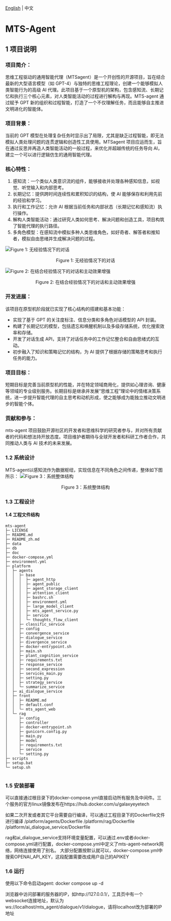 [English](./README.md) | 中文

# MTS-Agent

## 1 项目说明

### 项目简介：

思维工程驱动的通用智能代理（MTSagent）是一个开创性的开源项目，旨在结合最新的大型语言模型（如 GPT-4）与独特的思维工程理论，创建一个能够模拟人类智能行为的高级 AI 代理。此项目基于一个原型机的架构，包含感知流、长期记忆和执行三个核心元素，对人类智能活动的过程进行解构与再现。MTS-agent 通过赋予 GPT 新的组织和过程智能，打造了一个不仅理解任务，而且能够自主推进文明进化的智能体。

### 项目背景：

当前的 GPT 模型在处理复杂任务时显示出了局限，尤其是缺乏过程智能，即无法模拟人类处理问题的连贯逻辑和创造性工具使用。MTSagent 项目应运而生，旨在通过反思并再造人类智能活动的一般过程，来优化并超越传统的任务导向 AI，建立一个可以进行逻辑仿生的通用智能代理。

### 核心特性：

1. 感知流：一个类似人类意识流的组件，能够接收并处理各种感知信息，如视觉、听觉输入和内部思考。
2. 长期记忆：提供跨时间连续性和累积知识的结构，使 AI 能够保存和利用先前的经验和学习。
3. 执行和工作记忆：允许 AI 根据当前任务和内部状态（长期记忆和感知流）执行操作。
4. 解构人类智能活动：通过研究人类如何思考、解决问题和创造工具，项目构筑了智能代理的执行路径。
5. 多角色模型：在感知流中模拟多种人类思维角色，如好奇者、解答者和推知者，模拟自由思绪并生成解决问题的过程。

![Figure 1: 无经验情况下的对话](doc/pic/对话2.png)

<center>Figure 1: 无经验情况下的对话</center>


![Figure 2: 在结合经验情况下的对话和主动效果增强](doc/pic/对话1.png)

<center>Figure 2: 在结合经验情况下的对话和主动效果增强</center>

### 开发进展：

该项目在原型机阶段就已实现了核心结构的搭建和基本功能：
- 实现了基于 GPT 的关注度标注、信息分类和多角色对话模型的 API 封装。
- 构建了长期记忆的模型，包括遗忘和唤醒机制以及多级存储系统，优化搜索效率和存储。
- 开发了对话生成 API，支持了对话任务中的工作记忆整合和自由思绪式的互动。
- 初步融入了知识和策略记忆的结构，为 AI 提供了根据存储的策略思考和执行任务的能力。

### 项目目标：

短期目标是完善当前原型机的性能，并在特定领域商用化，提供如心理咨询、健康等领域的专业级别服务。长期目标是继承并发展“思维工程”理论中的情绪决策系统，进一步提升智能代理的自主思考和动机形成，使之能够成为能独立推动文明进步的智能个体。

### 贡献和参与：

mts-agent 项目鼓励开源社区的开发者和思维科学的研究者参与，并对所有贡献者的代码和想法持开放态度。项目维护者期待与全球开发者和科研工作者合作，共同推动人类与 AI 技术的未来发展。

### 1.2 系统设计

MTS-agent以感知流作为数据枢纽，实现信息在不同角色之间传递，整体如下图所示：
![Figure 3：系统整体结构](doc/pic/感知流.png)

<center>Figure 3：系统整体结构</center>

### 1.3 工程设计

#### 1.4 工程文件结构

```
mts-agent
├─ LICENSE
├─ README.md
├─ README_zh.md
├─ data
├─ db
├─ doc              
├─ docker-compose.yml
├─ environment.yml
├─ platform
│  ├─ agents
│  │  ├─ base
│  │  │  ├─ agent_http
│  │  │  ├─ agent_public
│  │  │  ├─ agent_storage_client
│  │  │  ├─ attention_client
│  │  │  ├─ bashrc.sh
│  │  │  ├─ environment.yml
│  │  │  ├─ large_model_client
│  │  │  ├─ mts_agent_service.py
│  │  │  ├─ service
│  │  │  └─ thoughts_flow_client
│  │  ├─ classific_service
│  │  ├─ config
│  │  ├─ convergence_service
│  │  ├─ dialogue_service
│  │  ├─ divergence_service
│  │  ├─ docker-entrypoint.sh
│  │  ├─ main.sh
│  │  ├─ plant_cognition_service
│  │  ├─ requirements.txt
│  │  ├─ response_service
│  │  ├─ second_expression
│  │  ├─ services_main.py
│  │  ├─ setting.py
│  │  ├─ strategy_service
│  │  └─ summarize_service
│  ├─ ai_dialogue_service
│  ├─ front
│  │  ├─ README.md
│  │  ├─ default.conf
│  │  └─ mts_agent_web
│  └─ rag
│     ├─ config
│     ├─ controller
│     ├─ docker-entrypoint.sh
│     ├─ gunicorn.config.py
│     ├─ main.py
│     ├─ model
│     ├─ requirements.txt
│     ├─ service
│     └─ setting.py
├─ scripts
├─ setup.bat
└─ setup.sh


```

### 1.5 安装部署

可以直接通过根目录下的docker-compose.yml直接启动所有服务及中间件。三个服务的官方linux镜像发布在https://hub.docker.com/u/galaxyeyetech

如果二次开发或者其它平台需要自行编译，可以通过工程目录下的Dockerfile文件进行编译
/platform/agents/Dockerfile
/platform/rag/Dockerfile
/platform/ai_dialogue_service/Dockerfile

rag和ai_dialogue_service支持环境变量配置，可以通过.env或者docker-compose.yml进行配置，docker-compose.yml中定义了mts-agent-network网络，网络连接使用了别名。
大部分配置按默认就可以，docker-compose.yml中搜索OPENAI_API_KEY，这段配置需要改成用户自己的APIKEY

### 1.6 运行

使用以下命令启动agent:
docker compose up -d

浏览器中访问部署的服务器的IP，如http://127.0.0.1/，工具页中有一个websocket连接地址，默认为ws://localhost/mts_agent/dialogue/v1/dialogue，请将localhost改为部署的IP地址